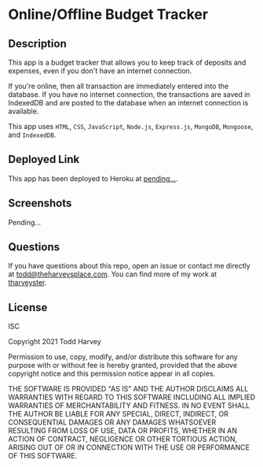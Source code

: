 # Online/Offline Budget Tracker

## Description
This app is a budget tracker that allows you to keep track of deposits and expenses, even if you don't have an internet connection.

If you're online, then all transaction are immediately entered into the database. If you have no internet connection, the transactions are saved in IndexedDB and are posted to the database when an internet connection is available.

This app uses ```HTML```, ```CSS```, ```JavaScript```, ```Node.js```, ```Express.js```, ```MongoDB```, ```Mongoose```, and ```IndexedDB```.

## Deployed Link
This app has been deployed to Heroku at [pending...](#).

## Screenshots
Pending...

## Questions
If you have questions about this repo, open an issue or contact me directly at todd@theharveysplace.com. You can find more of my work at [tharveyster](https://github.com/tharveyster).

## License
ISC

Copyright 2021 Todd Harvey

Permission to use, copy, modify, and/or distribute this software for any purpose with or without fee is hereby granted, provided that the above copyright notice and this permission notice appear in all copies.

THE SOFTWARE IS PROVIDED "AS IS" AND THE AUTHOR DISCLAIMS ALL WARRANTIES WITH REGARD TO THIS SOFTWARE INCLUDING ALL IMPLIED WARRANTIES OF MERCHANTABILITY AND FITNESS. IN NO EVENT SHALL THE AUTHOR BE LIABLE FOR ANY SPECIAL, DIRECT, INDIRECT, OR CONSEQUENTIAL DAMAGES OR ANY DAMAGES WHATSOEVER RESULTING FROM LOSS OF USE, DATA OR PROFITS, WHETHER IN AN ACTION OF CONTRACT, NEGLIGENCE OR OTHER TORTIOUS ACTION, ARISING OUT OF OR IN CONNECTION WITH THE USE OR PERFORMANCE OF THIS SOFTWARE.